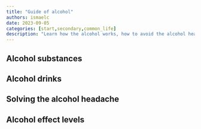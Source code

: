 ```yaml
---
title: "Guide of alcohol"
authors: ismaelc
date: 2023-09-05
categories: [start,secondary,common_life]
description: "Learn how the alcohol works, how to avoid the alcohol headache, the level of effect of alcohol, among other important aspects of alcohol drinks."
---
```


## Alcohol substances

## Alcohol drinks

## Solving the alcohol headache

## Alcohol effect levels
